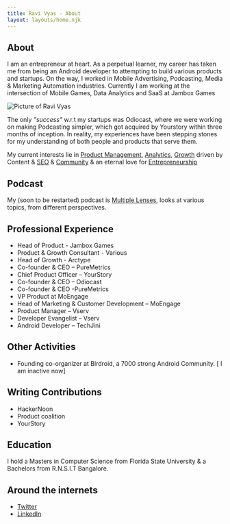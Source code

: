 ```yaml
---
title: Ravi Vyas - About
layout: layouts/home.njk
---
```


## About

I am an entrepreneur at heart. As a perpetual learner, my career has taken me from being an Android developer to attempting to build various products and startups. On the way, I worked in Mobile Advertising, Podcasting, Media & Marketing Automation industries. Currently I am working at the intersection of Mobile Games, Data Analytics and SaaS at Jambox Games

<div>
<Image
        src="/assets/ravivyas.png"
        alt="Picture of Ravi Vyas"
        width={131}
        height={149}
      />
</div>

The only _"success"_ w.r.t my startups was Odiocast, where we were working on making Podcasting simpler, which got acquired by Yourstory within three months of inception. In reality, my experiences have been stepping stones for my understanding of both people and products that serve them.

My current interests lie in [Product Management](/tag/product-management/), [Analytics](/tag/metrics), [Growth](/tag/growth/) driven by Content & [SEO](/tag/seo/) & [Community](/tag/community/) & an eternal love for [Entrepreneurship](/tag/entrepreneurship/)



## Podcast

My (soon to be restarted) podcast is [Multiple Lenses](https://multiplelenses.com/), looks at various topics, from different perspectives.

## Professional Experience

- Head of Product - Jambox Games
- Product & Growth Consultant - Various
- Head of Growth - Arctype
- Co-founder & CEO – PureMetrics
- Chief Product Officer – YourStory
- Co-founder & CEO – Odiocast
- Co-founder & CEO -PureMetrics
- VP Product at MoEngage
- Head of Marketing & Customer Development – MoEngage
- Product Manager – Vserv
- Developer Evangelist – Vserv
- Android Developer – TechJini

## Other Activities
- Founding co-organizer at Blrdroid, a 7000 strong Android Community. [ I am inactive now]

## Writing Contributions 
- HackerNoon
- Product coalition
- YourStory

## Education
I hold a Masters in Computer Science from Florida State University & a Bachelors from R.N.S.I.T Bangalore.

## Around the internets

- [Twitter](https://twitter.com/ravivyas84)
- [LinkedIn](https://www.linkedin.com/in/ravivyas/)